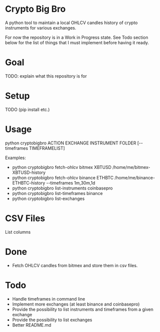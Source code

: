 # Crypto Big Bro

A python tool to maintain a local OHLCV candles history of crypto instruments for various exchanges.

For now the repository is in a Work in Progress state. See Todo section below for the list of things that I must implement before having it ready.

# Goal

TODO: explain what this repository is for

# Setup

TODO (pip install etc.)

# Usage

python cryptobigbro ACTION EXCHANGE INSTRUMENT FOLDER [--timeframes TIMEFRAMELIST]

Examples:

- python cryptobigbro fetch-ohlcv bitmex XBTUSD /home/me/bitmex-XBTUSD-history
- python cryptobigbro fetch-ohlcv binance ETHBTC /home/me/binance-ETHBTC-history --timeframes 1m,30m,1d
- python cryptobigbro list-instruments coinbasepro
- python cryptobigbro list-timeframes binance
- python cryptobigbro list-exchanges

# CSV Files

List columns

# Done

- Fetch OHLCV candles from bitmex and store them in csv files.

# Todo

- Handle timeframes in command line
- Implement more exchanges (at least binance and coinbasepro)
- Provide the possibility to list instruments and timeframes from a given exchange
- Provide the possibility to list exchanges
- Better README.md